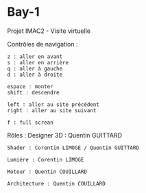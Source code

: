 # Bay-1
Projet IMAC2 - Visite virtuelle


Contrôles de navigation :

	z : aller en avant 
	s : aller en arrière
	q : aller à gauche
	d : aller à droite

	espace : monter
	shift : descendre

	left : aller au site précédent
	right : aller au site suivant
	
	f : full screan
	

Rôles :
	Designer 3D : Quentin GUITTARD
	
	Shader : Corentin LIMOGE / Quentin GUITTARD
	
	Lumière : Corentin LIMOGE 
	
	Moteur : Quentin COUILLARD
	
	Architecture : Quentin COUILLARD